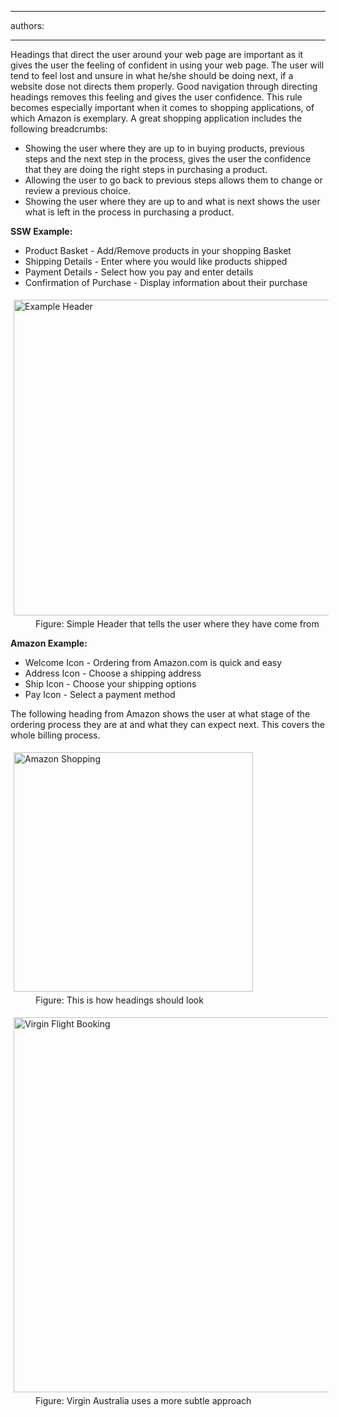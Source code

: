 

---
authors:

---




<span class='intro'> <p>​​​​​Headings that direct the user around your web page are 
     important as it gives the user the feeling of confident in 
     using your web page. The user will tend to feel lost and 
     unsure in what he/she should be doing next, if a website 
     dose not directs them properly. Good navigation through 
     directing headings removes this feeling and gives the user 
     confidence. This rule becomes especially important when it comes to shopping applications, of which Amazon is exemplary. A great shopping application includes the following breadcrumbs&#58;<br></p><ul><li>Showing the user where they are up to in buying products, previous steps and the next step in the process, gives the user the confidence that they are doing the right steps in purchasing a product.</li><li>Allowing the user to go back to previous steps allows them to change or review a previous choice.</li><li>​Showing the user where they are up to and what is next shows the user what is left in the process in purchasing a product.&#160;<br></li></ul><p></p> </span>

<p> 
   <strong>SSW Example&#58;</strong> </p><ul><li>Product Basket - Add/Remove products in your shopping Basket</li><li>Shipping Details - Enter where you would like products shipped</li><li>Payment Details - Select how you pay and enter details</li><li>Confirmation of Purchase - Display information about their purchase</li></ul><dl class="image"><dt> 
      <img alt="Example Header" src="http&#58;//www.ssw.com.au/SSW/Standards/Rules/Images/ExamleHeadingforShoppingBasket.gif" style="margin&#58;5px;width&#58;505px;" />
   </dt><dd>Figure&#58; Simple Header that tells the user where they have come from</dd></dl><p> 
   <strong>Amazon Example&#58;</strong> </p><ul><li>Welcome Icon - Ordering from Amazon.com is quick and easy</li><li>Address Icon - Choose a shipping address</li><li>Ship Icon - Choose your shipping options</li><li>Pay Icon - Select a payment method</li></ul><p> The following heading from Amazon shows the user at what stage of the ordering process they are at and what they can expect next. This covers the whole billing process. </p><dl class="image"><dt> 
      <img alt="Amazon Shopping" src="http&#58;//www.ssw.com.au/SSW/Standards/Rules/Images/amazonshopping.jpg" style="margin&#58;5px;width&#58;383px;" />
   </dt><dd>Figure&#58; This is how headings should look</dd></dl><dl class="image"><dt> 
      <img width="600" alt="Virgin Flight Booking" src="http&#58;//www.ssw.com.au/SSW/Standards/Rules/Images/virgin-flight-navigation.png" style="margin&#58;5px;" />
   </dt><dd>Figure&#58; Virgin Australia uses a more subtle approach<br><br></dd></dl>


